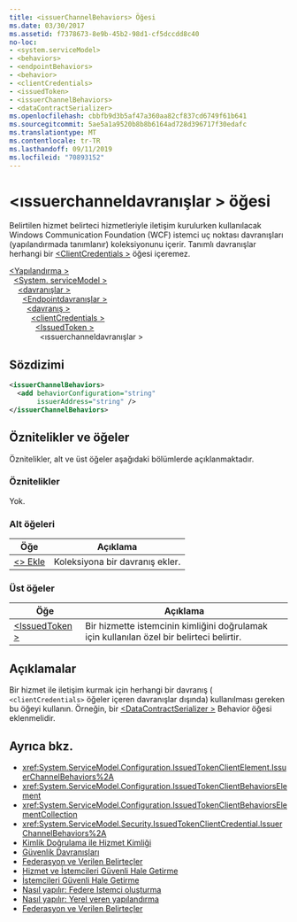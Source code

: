```yaml
---
title: <issuerChannelBehaviors> Öğesi
ms.date: 03/30/2017
ms.assetid: f7378673-8e9b-45b2-98d1-cf5dccdd8c40
no-loc:
- <system.serviceModel>
- <behaviors>
- <endpointBehaviors>
- <behavior>
- <clientCredentials>
- <issuedToken>
- <issuerChannelBehaviors>
- <dataContractSerializer>
ms.openlocfilehash: cbbfb9d3b5af47a360aa82cf837cd6749f61b641
ms.sourcegitcommit: 5ae5a1a9520b8b8b6164ad728d396717f30edafc
ms.translationtype: MT
ms.contentlocale: tr-TR
ms.lasthandoff: 09/11/2019
ms.locfileid: "70893152"
---
```

# <a name="issuerchannelbehaviors-element"></a>\<ıssuerchanneldavranışlar > öğesi

Belirtilen hizmet belirteci hizmetleriyle iletişim kurulurken kullanılacak Windows Communication Foundation (WCF) istemci uç noktası davranışları (yapılandırmada tanımlanır) koleksiyonunu içerir. Tanımlı davranışlar herhangi bir [ \<ClientCredentials >](clientcredentials.md) öğesi içeremez.

[\<Yapılandırma >](../configuration-element.md)\
&nbsp;&nbsp;[\<System. serviceModel >](system-servicemodel.md)\
&nbsp;&nbsp;&nbsp;&nbsp;[\<davranışlar >](behaviors.md)\
&nbsp;&nbsp;&nbsp;&nbsp;&nbsp;&nbsp;[\<Endpointdavranışlar >](endpointbehaviors.md)\
&nbsp;&nbsp;&nbsp;&nbsp;&nbsp;&nbsp;&nbsp;&nbsp;[\<davranış >](behavior-of-endpointbehaviors.md)\
&nbsp;&nbsp;&nbsp;&nbsp;&nbsp;&nbsp;&nbsp;&nbsp;&nbsp;&nbsp;[\<clientCredentials >](clientcredentials.md)\
&nbsp;&nbsp;&nbsp;&nbsp;&nbsp;&nbsp;&nbsp;&nbsp;&nbsp;&nbsp;&nbsp;&nbsp;[\<IssuedToken >](issuedtoken.md)\
&nbsp;&nbsp;&nbsp;&nbsp;&nbsp;&nbsp;&nbsp;&nbsp;&nbsp;&nbsp;&nbsp;&nbsp;&nbsp;&nbsp;\<ıssuerchanneldavranışlar >

## <a name="syntax"></a>Sözdizimi

```xml
<issuerChannelBehaviors>
  <add behaviorConfiguration="string"
       issuerAddress="string" />
</issuerChannelBehaviors>
```

## <a name="attributes-and-elements"></a>Öznitelikler ve öğeler

Öznitelikler, alt ve üst öğeler aşağıdaki bölümlerde açıklanmaktadır.

### <a name="attributes"></a>Öznitelikler

Yok.

### <a name="child-elements"></a>Alt öğeleri

|Öğe|Açıklama|
|-------------|-----------------|
|[\<> Ekle](add-of-issuerchannelbehaviors.md)|Koleksiyona bir davranış ekler.|

### <a name="parent-elements"></a>Üst öğeler

|Öğe|Açıklama|
|-------------|-----------------|
|[\<IssuedToken >](issuedtoken.md)|Bir hizmette istemcinin kimliğini doğrulamak için kullanılan özel bir belirteci belirtir.|

## <a name="remarks"></a>Açıklamalar

Bir hizmet ile iletişim kurmak için herhangi bir davranış ( `<clientCredentials>` öğeler içeren davranışlar dışında) kullanılması gereken bu öğeyi kullanın. Örneğin, bir [ \<DataContractSerializer >](datacontractserializer-element.md) Behavior öğesi eklenmelidir.

## <a name="see-also"></a>Ayrıca bkz.

- <xref:System.ServiceModel.Configuration.IssuedTokenClientElement.IssuerChannelBehaviors%2A>
- <xref:System.ServiceModel.Configuration.IssuedTokenClientBehaviorsElement>
- <xref:System.ServiceModel.Configuration.IssuedTokenClientBehaviorsElementCollection>
- <xref:System.ServiceModel.Security.IssuedTokenClientCredential.IssuerChannelBehaviors%2A>
- [Kimlik Doğrulama ile Hizmet Kimliği](../../../wcf/feature-details/service-identity-and-authentication.md)
- [Güvenlik Davranışları](../../../wcf/feature-details/security-behaviors-in-wcf.md)
- [Federasyon ve Verilen Belirteçler](../../../wcf/feature-details/federation-and-issued-tokens.md)
- [Hizmet ve İstemcileri Güvenli Hale Getirme](../../../wcf/feature-details/securing-services-and-clients.md)
- [İstemcileri Güvenli Hale Getirme](../../../wcf/securing-clients.md)
- [Nasıl yapılır: Federe Istemci oluşturma](../../../wcf/feature-details/how-to-create-a-federated-client.md)
- [Nasıl yapılır: Yerel veren yapılandırma](../../../wcf/feature-details/how-to-configure-a-local-issuer.md)
- [Federasyon ve Verilen Belirteçler](../../../wcf/feature-details/federation-and-issued-tokens.md)
